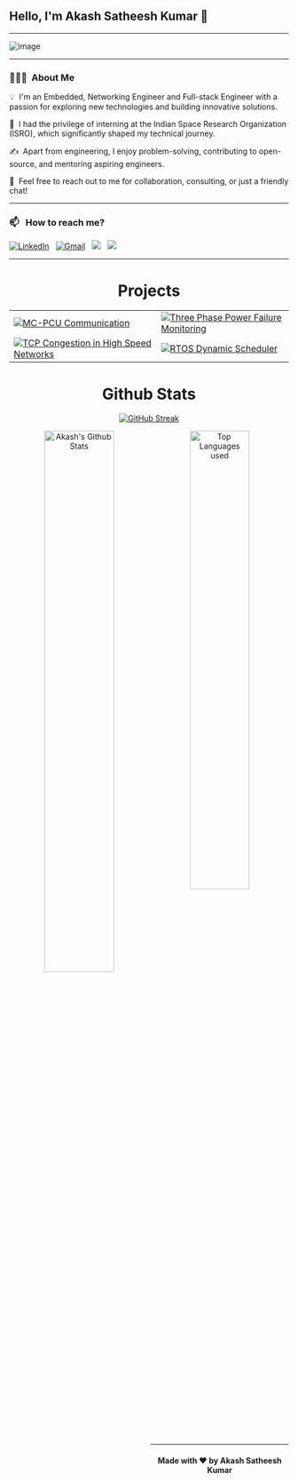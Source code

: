 ## Hello, I'm Akash Satheesh Kumar 👋

-----

<p align="center">

![image](https://i.postimg.cc/gj6JR91V/githubimage.jpg)
</p>

-----

### 👨🏻‍💻 &nbsp;About Me

💡 &nbsp;I'm an Embedded, Networking Engineer and Full-stack Engineer with a passion for exploring new technologies and building innovative solutions.

🌱 &nbsp;I had the privilege of interning at the Indian Space Research Organization (ISRO), which significantly shaped my technical journey.

✍️ &nbsp;Apart from engineering, I enjoy problem-solving, contributing to open-source, and mentoring aspiring engineers.

💬 &nbsp;Feel free to reach out to me for collaboration, consulting, or just a friendly chat!

-----
### 📫 &nbsp; How to reach me?

<a href="https://www.linkedin.com/in/akashnb/"><img alt="LinkedIn" src="https://img.shields.io/badge/linkedin%20-%230077B5.svg?&style=flat&logo=linkedin&logoColor=white"/></a> &nbsp;
<a href="mailto:akashsweb@gmail.com"><img alt="Gmail" src="https://img.shields.io/badge/Gmail-D14836?style=flat&logo=gmail&logoColor=white" /></a> &nbsp;
<a href="https://leetcode.com/u/akashsweb/"><img src="https://img.shields.io/badge/-LeetCode-E4405F?style=flat&logo=LeetCode&logoColor=white"/></a> &nbsp;
<a href="http://www.akashn.com"><img src="https://img.shields.io/badge/-Website-9cf?style=flat&logo=Google-Chrome&logoColor=white"/></a> &nbsp;

-----

<h1 align="center">Projects</h1>

<div align="center">

<table>
  <tr>
    <td>
      <a href="https://github.com/akashnb0/UARTprotocol">
        <img src="https://github-readme-stats.vercel.app/api/pin/?username=akashnb0&repo=UARTprotocol&show_icons=true&theme=great-gatsby" alt="MC-PCU Communication" />
      </a>
    </td>
    <td>
      <a href="https://github.com/akashnb0/threephaseckt">
        <img src="https://github-readme-stats.vercel.app/api/pin/?username=akashnb0&repo=threephaseckt&show_icons=true&theme=great-gatsby" alt="Three Phase Power Failure Monitoring" />
      </a>
    </td>
  </tr>
  <tr>
    <td>
      <a href="https://github.com/akashnb0/tcp_congestion">
        <img src="https://github-readme-stats.vercel.app/api/pin/?username=akashnb0&repo=tcp_congestion&show_icons=true&theme=great-gatsby" alt="TCP Congestion in High Speed Networks" />
      </a>
    </td>
    <td>
      <a href="https://github.com/akashnb0/rtos_scheduler">
        <img src="https://github-readme-stats.vercel.app/api/pin/?username=akashnb0&repo=rtos_scheduler&show_icons=true&theme=great-gatsby" alt="RTOS Dynamic Scheduler" />
      </a>
    </td>
  </tr>
</table>

</div>

<h1 align="center">Github Stats</h1>

<div align="center">
  
[![GitHub Streak](https://github-readme-streak-stats.herokuapp.com/?user=akashnb0&theme=highcontrast)](https://github.com/akashnb0)

</div>

<div align="center">

<img align="left" alt="Akash's Github Stats" src="https://github-readme-stats.vercel.app/api?username=akashnb0&&show_icons=true&theme=dark" width="50%" />
<img alt="Top Languages used" src="https://github-readme-stats.vercel.app/api/top-langs/?username=akashnb0&layout=compact&theme=dark" width="46%" />

</div>

<br>

-----

<h4 align="center">Made with ❤️ by Akash Satheesh Kumar</h4>
